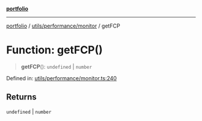 [**portfolio**](../../../../README.md)

***

[portfolio](../../../../modules.md) / [utils/performance/monitor](../README.md) / getFCP

# Function: getFCP()

> **getFCP**(): `undefined` \| `number`

Defined in: [utils/performance/monitor.ts:240](https://github.com/tnorlund/Portfolio/blob/007d182aa9674d63be2401aea524002565483b36/portfolio/utils/performance/monitor.ts#L240)

## Returns

`undefined` \| `number`
